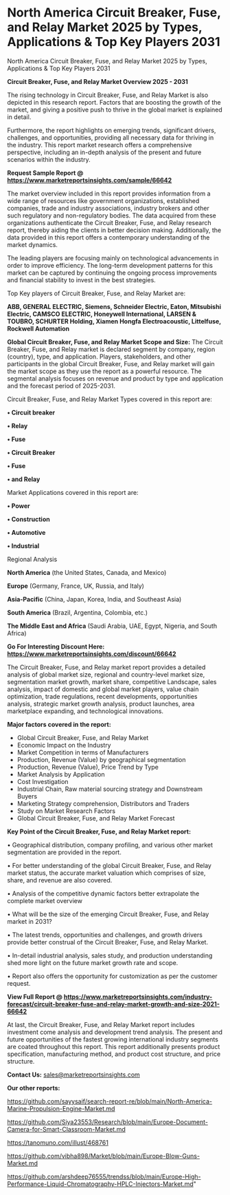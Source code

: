 # North America Circuit Breaker, Fuse, and Relay Market 2025 by Types, Applications & Top Key Players 2031
North America Circuit Breaker, Fuse, and Relay Market 2025 by Types, Applications & Top Key Players 2031

<Strong> Circuit Breaker, Fuse, and Relay Market Overview 2025 - 2031</strong>

The rising technology in Circuit Breaker, Fuse, and Relay Market is also depicted in this research report. Factors that are boosting the growth of the market, and giving a positive push to thrive in the global market is explained in detail.

Furthermore, the report highlights on emerging trends, significant drivers, challenges, and opportunities, providing all necessary data for thriving in the industry. This report market research offers a comprehensive perspective, including an in-depth analysis of the present and future scenarios within the industry.

<strong>Request Sample Report @ <a href=https://www.marketreportsinsights.com/sample/66642>https://www.marketreportsinsights.com/sample/66642</a></strong>

The market overview included in this report provides information from a wide range of resources like government organizations, established companies, trade and industry associations, industry brokers and other such regulatory and non-regulatory bodies. The data acquired from these organizations authenticate the Circuit Breaker, Fuse, and Relay research report, thereby aiding the clients in better decision making. Additionally, the data provided in this report offers a contemporary understanding of the market dynamics.

The leading players are focusing mainly on technological advancements in order to improve efficiency. The long-term development patterns for this market can be captured by continuing the ongoing process improvements and financial stability to invest in the best strategies.

Top Key players of Circuit Breaker, Fuse, and Relay Market are:

<strong>ABB, GENERAL ELECTRIC, Siemens, Schneider Electric, Eaton, Mitsubishi Electric, CAMSCO ELECTRIC, Honeywell International, LARSEN & TOUBRO, SCHURTER Holding, Xiamen Hongfa Electroacoustic, Littelfuse, Rockwell Automation</strong>

<strong><b>Global Circuit Breaker, Fuse, and Relay Market Scope and Size:</b></strong>
The Circuit Breaker, Fuse, and Relay market is declared segment by company, region (country), type, and application. Players, stakeholders, and other participants in the global Circuit Breaker, Fuse, and Relay market will gain the market scope as they use the report as a powerful resource. The segmental analysis focuses on revenue and product by type and application and the forecast period of 2025-2031.

Circuit Breaker, Fuse, and Relay Market Types covered in this report are:

<strong>• Circuit breaker

• Relay

• Fuse

• Circuit Breaker

• Fuse

• and Relay</strong>

Market Applications covered in this report are:

<strong>• Power

• Construction

• Automotive

• Industrial</strong> 

Regional Analysis

<strong>North America</strong> (the United States, Canada, and Mexico)

<strong>Europe</strong> (Germany, France, UK, Russia, and Italy)

<strong>Asia-Pacific</strong> (China, Japan, Korea, India, and Southeast Asia)

<strong>South America</strong> (Brazil, Argentina, Colombia, etc.)

<strong>The Middle East and Africa</strong> (Saudi Arabia, UAE, Egypt, Nigeria, and South Africa)

<strong>Go For Interesting Discount Here: <a href=https://www.marketreportsinsights.com/discount/66642>https://www.marketreportsinsights.com/discount/66642</a></strong>

The Circuit Breaker, Fuse, and Relay market report provides a detailed analysis of global market size, regional and country-level market size, segmentation market growth, market share, competitive Landscape, sales analysis, impact of domestic and global market players, value chain optimization, trade regulations, recent developments, opportunities analysis, strategic market growth analysis, product launches, area marketplace expanding, and technological innovations.

<strong><b>Major factors covered in the report:</b></strong>
<ul>
  <li>Global Circuit Breaker, Fuse, and Relay Market </li>
  <li>Economic Impact on the Industry</li>
  <li>Market Competition in terms of Manufacturers</li>
  <li>Production, Revenue (Value) by geographical segmentation</li>
  <li>Production, Revenue (Value), Price Trend by Type</li>
  <li>Market Analysis by Application</li>
  <li>Cost Investigation</li>
  <li>Industrial Chain, Raw material sourcing strategy and Downstream Buyers</li>
  <li>Marketing Strategy comprehension, Distributors and Traders</li>
  <li>Study on Market Research Factors</li>
  <li>Global Circuit Breaker, Fuse, and Relay Market Forecast</li>
</ul>

<strong><b>Key Point of the Circuit Breaker, Fuse, and Relay Market report:</b></strong>

• Geographical distribution, company profiling, and various other market segmentation are provided in the report.

• For better understanding of the global Circuit Breaker, Fuse, and Relay market status, the accurate market valuation which comprises of size, share, and revenue are also covered.

• Analysis of the competitive dynamic factors better extrapolate the complete market overview

• What will be the size of the emerging Circuit Breaker, Fuse, and Relay market in 2031?

• The latest trends, opportunities and challenges, and growth drivers provide better construal of the Circuit Breaker, Fuse, and Relay Market.

• In-detail industrial analysis, sales study, and production understanding shed more light on the future market growth rate and scope.

• Report also offers the opportunity for customization as per the customer request.

<strong><b>View Full Report @ <a href=https://www.marketreportsinsights.com/industry-forecast/circuit-breaker-fuse-and-relay-market-growth-and-size-2021-66642>https://www.marketreportsinsights.com/industry-forecast/circuit-breaker-fuse-and-relay-market-growth-and-size-2021-66642</a></b></strong>


At last, the Circuit Breaker, Fuse, and Relay Market report includes investment come analysis and development trend analysis. The present and future opportunities of the fastest growing international industry segments are coated throughout this report. This report additionally presents product specification, manufacturing method, and product cost structure, and price structure.

<strong>Contact Us:</strong>
sales@marketreportsinsights.com

<strong>Our other reports:</strong>

<a href=https://github.com/sayysaif/search-report-re/blob/main/North-America-Marine-Propulsion-Engine-Market.md>https://github.com/sayysaif/search-report-re/blob/main/North-America-Marine-Propulsion-Engine-Market.md</a>

<a href=https://github.com/Siya23553/Research/blob/main/Europe-Document-Camera-for-Smart-Classroom-Market.md>https://github.com/Siya23553/Research/blob/main/Europe-Document-Camera-for-Smart-Classroom-Market.md</a>

<a href=https://tanomuno.com/illust/468761>https://tanomuno.com/illust/468761</a>

<a href=https://github.com/vibha898/Market/blob/main/Europe-Blow-Guns-Market.md>https://github.com/vibha898/Market/blob/main/Europe-Blow-Guns-Market.md</a>

<a href=https://github.com/arshdeep76555/trendss/blob/main/Europe-High-Performance-Liquid-Chromatography-HPLC-Injectors-Market.md>https://github.com/arshdeep76555/trendss/blob/main/Europe-High-Performance-Liquid-Chromatography-HPLC-Injectors-Market.md</a>"
